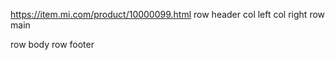 https://item.mi.com/product/10000099.html
row header
    col left
    col right
row main
    
row body
row footer